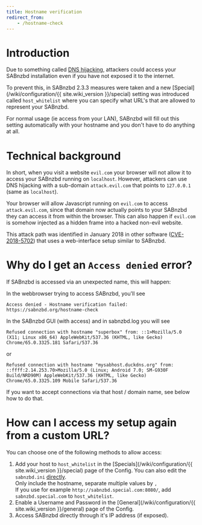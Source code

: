 ```yaml
---
title: Hostname verification
redirect_from:
    - /hostname-check
---
```


# Introduction

Due to something called [DNS hijacking](https://en.wikipedia.org/wiki/DNS_hijacking), attackers could access your SABnzbd installation even if you have not exposed it to the internet.

To prevent this, in SABnzbd 2.3.3 measures were taken and a new [Special](/wiki/configuration/{{ site.wiki_version }}/special) setting was introduced called `host_whitelist` where you can specify what URL's that are allowed to represent your SABnzbd.

For normal usage (ie access from your LAN), SABnzbd will fill out this setting automatically with your hostname and you don't have to do anything at all.

# Technical background

In short, when you visit a website `evil.com` your browser will not allow it to access your SABnzbd running on `localhost`. However, attackers can use DNS hijacking with a sub-domain `attack.evil.com` that points to `127.0.0.1` (same as `localhost`).

Your browser will allow Javascript running on `evil.com` to access `attack.evil.com`, since that domain now actually points to your SABnzbd they can access it from within the browser. This can also happen if `evil.com` is somehow injected as a hidden frame into a hacked non-evil website.

This attack path was identified in January 2018 in other software ([CVE-2018-5702](http://www.cvedetails.com/cve/CVE-2018-5702/)) that uses a web-interface setup similar to SABnzbd.

# Why do I get an `Access denied` error?

If SABnzbd is accessed via an unexpected name, this will happen:

In the webbrowser trying to access SABnzbd, you'll see
```
Access denied - Hostname verification failed: https://sabnzbd.org/hostname-check
```

In the SABnzbd GUI (with access) and in sabnzbd.log you will see
```
Refused connection with hostname "superbox" from: ::1>Mozilla/5.0 (X11; Linux x86_64) AppleWebKit/537.36 (KHTML, like Gecko) Chrome/65.0.3325.181 Safari/537.36
```
or
```
Refused connection with hostname "mysabhost.duckdns.org" from: ::ffff:2.14.253.70>Mozilla/5.0 (Linux; Android 7.0; SM-G930F Build/NRD90M) AppleWebKit/537.36 (KHTML, like Gecko) Chrome/65.0.3325.109 Mobile Safari/537.36
```
If you want to accept connections via that host / domain name, see below how to do that.


# How can I access my setup again from a custom URL?

You can choose one of the following methods to allow access:

1. Add your host to `host_whitelist` in the [Specials](/wiki/configuration/{{ site.wiki_version }}/special) page of the Config. You can also edit the `sabnzbd.ini` [directly](/wiki/advanced/directory-setup).<br>Only include the hostname, separate multiple values by `,` <br>If you use for example `http://sabnzbd.special.com:8080/`, add `sabnzbd.special.com` to `host_whitelist`.
2. Enable a Username and Password in the [General](/wiki/configuration/{{ site.wiki_version }}/general) page of the Config.
3. Access SABnzbd directly through it's IP address (if exposed).
